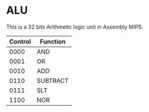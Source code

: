 # ALU
This is a 32 bits Arithmetic logic unit in Assembly MIPS.

| Control | Function |
|---------|----------|
| 0000    | AND      |
| 0001    | OR       |
| 0010    | ADD      |
| 0110    | SUBTRACT |
| 0111    | SLT      |
| 1100    | NOR      |
